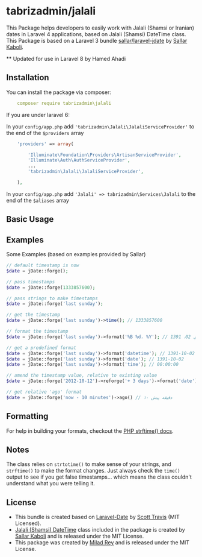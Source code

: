 tabrizadmin/jalali
======

This Package helps developers to easily work with Jalali (Shamsi or Iranian) dates in Laravel 4 applications, based on Jalali (Shamsi) DateTime class. This Package is based on a Laravel 3 bundle [sallar/laravel-jdate](https://github.com/sallar/laravel-jdate) by [Sallar Kaboli](http://sallar.me).

** Updated for use in Laravel 8 by Hamed Ahadi

<a name="installation"></a>
## Installation

You can install the package via composer:

```yml
    composer require tabrizadmin\jalali
```

If you are under laravel 6:

In your `config/app.php` add `'tabrizadmin\Jalali\JalaliServiceProvider'` to the end of the `$providers` array

```php
    'providers' => array(

        'Illuminate\Foundation\Providers\ArtisanServiceProvider',
        'Illuminate\Auth\AuthServiceProvider',
        ...
        'tabrizadmin\Jalali\JalaliServiceProvider',

    ),
```

In your `config/app.php` add `'Jalali' => tabrizadmin\Services\Jalali` to the end of the `$aliases` array

<a name="basic-usage"></a>
## Basic Usage
## Examples ##

Some Examples (based on examples provided by Sallar)

```php
// default timestamp is now
$date = jDate::forge();

// pass timestamps
$date = jDate::forge(1333857600);

// pass strings to make timestamps
$date = jDate::forge('last sunday');

// get the timestamp
$date = jDate::forge('last sunday')->time(); // 1333857600

// format the timestamp
$date = jDate::forge('last sunday')->format('%B %d، %Y'); // دی 02، 1391

// get a predefined format
$date = jDate::forge('last sunday')->format('datetime'); // 1391-10-02 00:00:00
$date = jDate::forge('last sunday')->format('date'); // 1391-10-02
$date = jDate::forge('last sunday')->format('time'); // 00:00:00

// amend the timestamp value, relative to existing value
$date = jDate::forge('2012-10-12')->reforge('+ 3 days')->format('date'); // 1391-07-24

// get relative 'ago' format
$date = jDate::forge('now - 10 minutes')->ago() // ۱۰ دقیقه پیش
```


## Formatting ##

For help in building your formats, checkout the [PHP strftime() docs](http://php.net/manual/en/function.strftime.php).

## Notes ##

The class relies on ``strtotime()`` to make sense of your strings, and ``strftime()`` to make the format changes.  Just always check the ``time()`` output to see if you get false timestamps... which means the class couldn't understand what you were telling it.

## License ##
- This bundle is created based on [Laravel-Date](https://github.com/swt83/laravel-date) by [Scott Travis](https://github.com/swt83) (MIT Licensed).  
- [Jalali (Shamsi) DateTime](https://github.com/sallar/jDateTime) class included in the package is created by [Sallar Kaboli](http://sallar.me) and is released under the MIT License.
- This package was created by [Milad Rey](http://milad.io) and is released under the MIT License.
